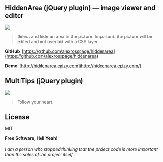 

## HiddenArea (jQuery plugin) — image viewer and editor
![](https://github.com/alexrosspage/pics/blob/main/FOMA.png)

> Select and hide an area in the picture. Important: the picture will be edited and not overlaid with a CSS layer.

**GitHub**: [https://github.com/alexrosspage/hiddenarea](https://github.com/alexrosspage/hiddenarea)

**Demo**: [http://hiddenarea.epizy.com](http://hiddenarea.epizy.com/)

## MultiTips (jQuery plugin)
![](https://pandao.github.io/editor.md/examples/images/4.jpg)

> Follow your heart.
> 
## License

MIT

**Free Software, Hell Yeah!**
###### I am a person who stopped thinking that the project code is more important than the sales of the project itself.
